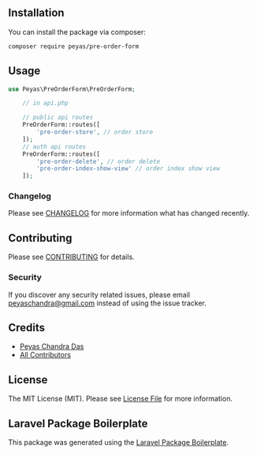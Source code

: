## Installation

You can install the package via composer:

```bash
composer require peyas/pre-order-form
```

## Usage

```php
use Peyas\PreOrderForm\PreOrderForm;

    // in api.php

    // public api routes
    PreOrderForm::routes([
        'pre-order-store', // order store 
    ]);
    // auth api routes
    PreOrderForm::routes([
        'pre-order-delete', // order delete
        'pre-order-index-show-view' // order index show view
    ]);

```

### Changelog

Please see [CHANGELOG](CHANGELOG.md) for more information what has changed recently.

## Contributing

Please see [CONTRIBUTING](CONTRIBUTING.md) for details.

### Security

If you discover any security related issues, please email peyaschandra@gmail.com instead of using the issue tracker.

## Credits

- [Peyas Chandra Das](https://github.com/peyas)
- [All Contributors](../../contributors)

## License

The MIT License (MIT). Please see [License File](LICENSE.md) for more information.

## Laravel Package Boilerplate

This package was generated using the [Laravel Package Boilerplate](https://laravelpackageboilerplate.com).
